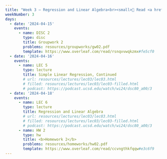```yaml
---
title: "Week 3 – Regression and Linear Algebra<br><small>📘 Read <a href='resources/notes/notes_chapter_2.pdf#page=7'>Note 2, Pages 7-13</a> and take a look at the <a href='https://edstem.org/us/courses/57667/discussion/4766452'>Week 2 Lecture FAQs</a> thread on Ed.</small>"
weekNumber: 3
days:
  - date: '2024-04-15'
    events:
      - name: DISC 2
        type: disc
        title: Groupwork 2
        problems: resources/groupworks/gw02.pdf
        template: https://www.overleaf.com/read/rsnqvvwqkzmx#fe5cf0
  - date: '2024-04-16'
    events:
      - name: LEC 5
        type: lecture
        title: Simple Linear Regression, Continued
        # url: resources/lectures/lec03/lec03.html
        # filled: resources/lectures/lec03/lec03-filled.html
        # podcast: https://podcast.ucsd.edu/watch/wi24/dsc80_a00/3
  - date: '2024-04-18'
    events:
      - name: LEC 6
        type: lecture
        title: Regression and Linear Algebra
        # url: resources/lectures/lec03/lec03.html
        # filled: resources/lectures/lec03/lec03-filled.html
        # podcast: https://podcast.ucsd.edu/watch/wi24/dsc80_a00/3
      - name: HW 2
        type: hw
        title: <b>Homework 2</b>
        problems: resources/homeworks/hw02.pdf
        template: https://www.overleaf.com/read/ccvngthkfqqw#e3c6f9
---
```

